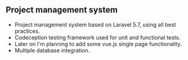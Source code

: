## Project management system

 - Project management system based on Laravel 5.7, using all best practices.
 - Codeception testing framework used for unit and functional tests.
 - Later on I'm planning to add some vue.js single page functionality.
 - Multiple database integration.
 
 
 


